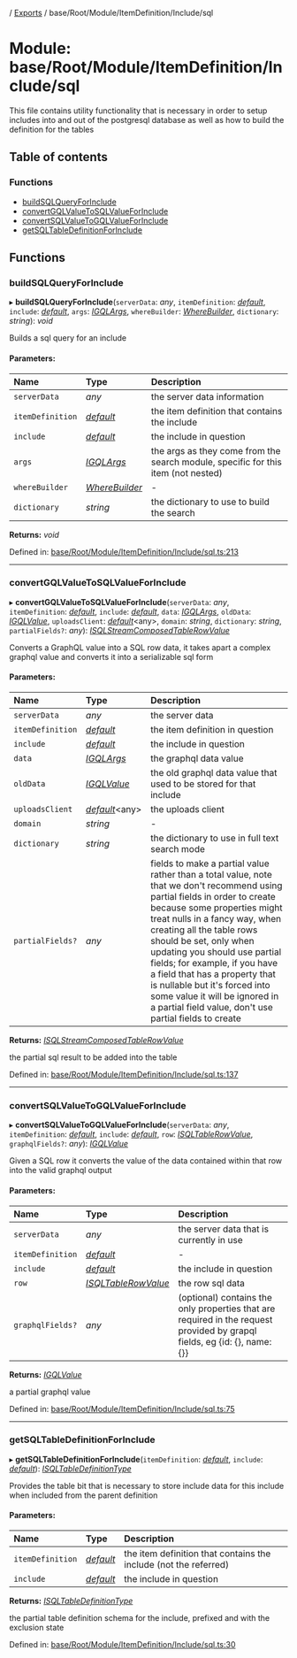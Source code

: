 [](../README.md) / [Exports](../modules.md) / base/Root/Module/ItemDefinition/Include/sql

# Module: base/Root/Module/ItemDefinition/Include/sql

This file contains utility functionality that is necessary in order to
setup includes into and out of the postgresql database as well
as how to build the definition for the tables

## Table of contents

### Functions

- [buildSQLQueryForInclude](base_root_module_itemdefinition_include_sql.md#buildsqlqueryforinclude)
- [convertGQLValueToSQLValueForInclude](base_root_module_itemdefinition_include_sql.md#convertgqlvaluetosqlvalueforinclude)
- [convertSQLValueToGQLValueForInclude](base_root_module_itemdefinition_include_sql.md#convertsqlvaluetogqlvalueforinclude)
- [getSQLTableDefinitionForInclude](base_root_module_itemdefinition_include_sql.md#getsqltabledefinitionforinclude)

## Functions

### buildSQLQueryForInclude

▸ **buildSQLQueryForInclude**(`serverData`: *any*, `itemDefinition`: [*default*](../classes/base_root_module_itemdefinition.default.md), `include`: [*default*](../classes/base_root_module_itemdefinition_include.default.md), `args`: [*IGQLArgs*](../interfaces/gql_querier.igqlargs.md), `whereBuilder`: [*WhereBuilder*](../classes/database_wherebuilder.wherebuilder.md), `dictionary`: *string*): *void*

Builds a sql query for an include

#### Parameters:

Name | Type | Description |
:------ | :------ | :------ |
`serverData` | *any* | the server data information   |
`itemDefinition` | [*default*](../classes/base_root_module_itemdefinition.default.md) | the item definition that contains the include   |
`include` | [*default*](../classes/base_root_module_itemdefinition_include.default.md) | the include in question   |
`args` | [*IGQLArgs*](../interfaces/gql_querier.igqlargs.md) | the args as they come from the search module, specific for this item (not nested)   |
`whereBuilder` | [*WhereBuilder*](../classes/database_wherebuilder.wherebuilder.md) | - |
`dictionary` | *string* | the dictionary to use to build the search    |

**Returns:** *void*

Defined in: [base/Root/Module/ItemDefinition/Include/sql.ts:213](https://github.com/onzag/itemize/blob/11a98dec/base/Root/Module/ItemDefinition/Include/sql.ts#L213)

___

### convertGQLValueToSQLValueForInclude

▸ **convertGQLValueToSQLValueForInclude**(`serverData`: *any*, `itemDefinition`: [*default*](../classes/base_root_module_itemdefinition.default.md), `include`: [*default*](../classes/base_root_module_itemdefinition_include.default.md), `data`: [*IGQLArgs*](../interfaces/gql_querier.igqlargs.md), `oldData`: [*IGQLValue*](../interfaces/gql_querier.igqlvalue.md), `uploadsClient`: [*default*](../classes/server_services_base_storageprovider.default.md)<any\>, `domain`: *string*, `dictionary`: *string*, `partialFields?`: *any*): [*ISQLStreamComposedTableRowValue*](../interfaces/base_root_sql.isqlstreamcomposedtablerowvalue.md)

Converts a GraphQL value into a SQL row data, it takes apart a complex
graphql value and converts it into a serializable sql form

#### Parameters:

Name | Type | Description |
:------ | :------ | :------ |
`serverData` | *any* | the server data   |
`itemDefinition` | [*default*](../classes/base_root_module_itemdefinition.default.md) | the item definition in question   |
`include` | [*default*](../classes/base_root_module_itemdefinition_include.default.md) | the include in question   |
`data` | [*IGQLArgs*](../interfaces/gql_querier.igqlargs.md) | the graphql data value   |
`oldData` | [*IGQLValue*](../interfaces/gql_querier.igqlvalue.md) | the old graphql data value that used to be stored for that include   |
`uploadsClient` | [*default*](../classes/server_services_base_storageprovider.default.md)<any\> | the uploads client   |
`domain` | *string* | - |
`dictionary` | *string* | the dictionary to use in full text search mode   |
`partialFields?` | *any* | fields to make a partial value rather than a total value, note that we don't recommend using partial fields in order to create because some properties might treat nulls in a fancy way, when creating all the table rows should be set, only when updating you should use partial fields; for example, if you have a field that has a property that is nullable but it's forced into some value it will be ignored in a partial field value, don't use partial fields to create   |

**Returns:** [*ISQLStreamComposedTableRowValue*](../interfaces/base_root_sql.isqlstreamcomposedtablerowvalue.md)

the partial sql result to be added into the table

Defined in: [base/Root/Module/ItemDefinition/Include/sql.ts:137](https://github.com/onzag/itemize/blob/11a98dec/base/Root/Module/ItemDefinition/Include/sql.ts#L137)

___

### convertSQLValueToGQLValueForInclude

▸ **convertSQLValueToGQLValueForInclude**(`serverData`: *any*, `itemDefinition`: [*default*](../classes/base_root_module_itemdefinition.default.md), `include`: [*default*](../classes/base_root_module_itemdefinition_include.default.md), `row`: [*ISQLTableRowValue*](../interfaces/base_root_sql.isqltablerowvalue.md), `graphqlFields?`: *any*): [*IGQLValue*](../interfaces/gql_querier.igqlvalue.md)

Given a SQL row it converts the value of the data contained
within that row into the valid graphql output

#### Parameters:

Name | Type | Description |
:------ | :------ | :------ |
`serverData` | *any* | the server data that is currently in use   |
`itemDefinition` | [*default*](../classes/base_root_module_itemdefinition.default.md) | - |
`include` | [*default*](../classes/base_root_module_itemdefinition_include.default.md) | the include in question   |
`row` | [*ISQLTableRowValue*](../interfaces/base_root_sql.isqltablerowvalue.md) | the row sql data   |
`graphqlFields?` | *any* | (optional) contains the only properties that are required in the request provided by grapql fields, eg {id: {}, name: {}}   |

**Returns:** [*IGQLValue*](../interfaces/gql_querier.igqlvalue.md)

a partial graphql value

Defined in: [base/Root/Module/ItemDefinition/Include/sql.ts:75](https://github.com/onzag/itemize/blob/11a98dec/base/Root/Module/ItemDefinition/Include/sql.ts#L75)

___

### getSQLTableDefinitionForInclude

▸ **getSQLTableDefinitionForInclude**(`itemDefinition`: [*default*](../classes/base_root_module_itemdefinition.default.md), `include`: [*default*](../classes/base_root_module_itemdefinition_include.default.md)): [*ISQLTableDefinitionType*](../interfaces/base_root_sql.isqltabledefinitiontype.md)

Provides the table bit that is necessary to store include data
for this include when included from the parent definition

#### Parameters:

Name | Type | Description |
:------ | :------ | :------ |
`itemDefinition` | [*default*](../classes/base_root_module_itemdefinition.default.md) | the item definition that contains the include (not the referred)   |
`include` | [*default*](../classes/base_root_module_itemdefinition_include.default.md) | the include in question   |

**Returns:** [*ISQLTableDefinitionType*](../interfaces/base_root_sql.isqltabledefinitiontype.md)

the partial table definition schema for the include, prefixed and with the exclusion state

Defined in: [base/Root/Module/ItemDefinition/Include/sql.ts:30](https://github.com/onzag/itemize/blob/11a98dec/base/Root/Module/ItemDefinition/Include/sql.ts#L30)
